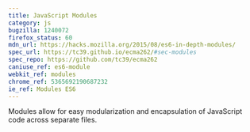 ```yaml
---
title: JavaScript Modules
category: js
bugzilla: 1240072
firefox_status: 60
mdn_url: https://hacks.mozilla.org/2015/08/es6-in-depth-modules/
spec_url: https://tc39.github.io/ecma262/#sec-modules
spec_repo: https://github.com/tc39/ecma262
caniuse_ref: es6-module
webkit_ref: modules
chrome_ref: 5365692190687232
ie_ref: Modules ES6
---
```


Modules allow for easy modularization and encapsulation of JavaScript code across separate files.
